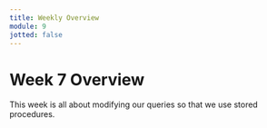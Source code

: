 ```yaml
---
title: Weekly Overview
module: 9
jotted: false
---
```


# Week 7 Overview

This week is all about modifying our queries so that we use stored procedures.